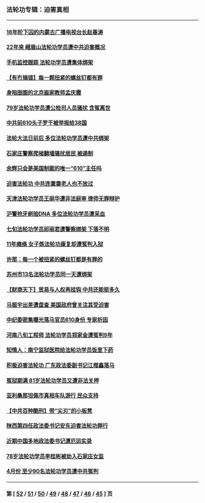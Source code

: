 ### 法轮功专辑：迫害真相
---
#### [18年阶下囚的内蒙古广播电视台长赵春涛](../../pages/nf4379/n12980249.md?05290430) 
#### [22年来 峨眉山法轮功学员遭中共迫害概况](../../pages/nf4379/n12974308.md?05290430) 
#### [手机监控跟踪 法轮功学员遭集体绑架](../../pages/nf4379/n12977989.md?05290430) 
#### [【有冇搞错】每一颗扭紧的螺丝钉都有罪](../../pages/nf4379/n12977983.md?05290430) 
#### [身陷囹圄的北京画家教师孟庆霞](../../pages/nf4379/n12977437.md?05290430) 
#### [79岁法轮功学员遭公检司人员骚扰 含冤离世](../../pages/nf4379/n12976879.md?05290430) 
#### [中共前610头子罗干被举报给38国](../../pages/nf4379/n12975419.md?05290430) 
#### [法轮大法日前后 多位法轮功学员遭中共绑架](../../pages/nf4379/n12970047.md?05290430) 
#### [石家庄警察爬梯翻墙骚扰居民 被遏制](../../pages/nf4379/n12974162.md?05290430) 
#### [余辉只会是美国制裁的唯一“610”主任吗](../../pages/nf4379/n12972837.md?05290430) 
#### [迫害法轮功 中共连耄耋老人也不放过](../../pages/nf4379/n12972320.md?05290430) 
#### [天津法轮功学员王丽华遭非法庭审 律师无罪辩护](../../pages/nf4379/n12971731.md?05290430) 
#### [沪警抢牙刷验DNA 多位法轮功学员遭采血](../../pages/nf4379/n12969218.md?05290430) 
#### [七旬法轮功学员祁丽君遭警察绑架 下落不明](../../pages/nf4379/n12958701.md?05290430) 
#### [11年瘫痪 女子炼法轮功康复却遭冤判入狱](../../pages/nf4379/n12969556.md?05290430) 
#### [许那：每一个被扭紧的螺丝钉都是有罪的](../../pages/nf4379/n12970293.md?05290430) 
#### [苏州市13名法轮功学员同一天遭绑架](../../pages/nf4379/n12969071.md?05290430) 
#### [【财商天下】贸易与人权再挂钩 中共还能挺多久](../../pages/nf4379/n12968324.md?05290430) 
#### [马振宇出差遭盘查 美国政府曾关注其受迫害](../../pages/nf4379/n12954069.md?05290430) 
#### [中纪委密集曝光落马官员610身份 专家析因](../../pages/nf4379/n12965122.md?05290430) 
#### [河南八旬工程师 法轮功学员郑家金遭冤判9年](../../pages/nf4379/n12966181.md?05290430) 
#### [知情人：南宁监狱医院给法轮功学员饭里下药](../../pages/nf4379/n12963981.md?05290430) 
#### [积极迫害法轮功 广东政法委副书记江楷鑫落马](../../pages/nf4379/n12963572.md?05290430) 
#### [冤狱期满 81岁法轮功学员又遭非法关押](../../pages/nf4379/n12960945.md?05290430) 
#### [亚利桑那坦佩市真相车队游行 民众支持](../../pages/nf4379/n12961510.md?05290430) 
#### [【中共百种酷刑】带“尖刃”的小板凳](../../pages/nf4379/n12961000.md?05290430) 
#### [陕西第四任政法委书记安东迫害法轮功罪行](../../pages/nf4379/n12960418.md?05290430) 
#### [近期中国多地政法委书记遭厄运实录](../../pages/nf4379/n12958032.md?05290430) 
#### [78岁法轮功学员李桂彬被劫入石家庄女监](../../pages/nf4379/n12956151.md?05290430) 
#### [4月份 至少90名法轮功学员遭中共冤判](../../pages/nf4379/n12955972.md?05290430) 

---
#### 第 [ [52](./52.md?05290430) / [51](./51.md?05290430) / [50](./50.md?05290430) / [49](./49.md?05290430) / [48](./48.md?05290430) / [47](./47.md?05290430) / [46](./46.md?05290430) / [45](./45.md?05290430) ] 页
